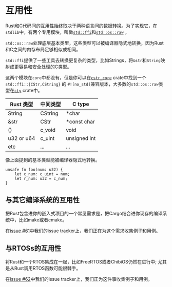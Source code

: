 # 互用性

Rust和C代码间的互用性始终取决于两种语言间的数据转换。为了实现它，在`stdlib`中，有两个专用模块，叫做[`std::ffi`](https://doc.rust-lang.org/std/ffi/index.html)和[`std::os::raw`](https://doc.rust-lang.org/std/os/raw/index.html) 。

`std::os::raw`处理底层基本类型，这些类型可以被编译器隐式地转换，因为Rust和C之间的内存布局足够相似或相同。

`std::ffi`提供了一些工具去转换更复杂的类型，比如Strings，将`&str`和`String`映射成更容易和安全处理的C类型。

这两个模块在`core`中都没有，但是你可以在[`cstr_core`] crate中找到一个`std::ffi::{CStr,CString}` 的 `#![no_std]`兼容版本，大多数的`std::os::raw`类型在[`cty`] crate中。

[`cstr_core`]: https://crates.io/crates/cstr_core
[`cty`]: https://crates.io/crates/cty

| Rust 类型  | 中间类型 | C type       |
|------------|--------------|--------------|
| String     | CString      | *char        |
| &str       | CStr         | *const char  |
| ()         | c_void       | void         |
| u32 or u64 | c_uint       | unsigned int |
| etc        | ...          | ...          |

像上面提到的基本类型能被编译器隐式地转换。

```rust,ignore
unsafe fn foo(num: u32) {
    let c_num: c_uint = num;
    let r_num: u32 = c_num;
}
```

## 与其它编译系统的互用性

把Rust包含进你的嵌入式项目的一个常见需求是，把Cargo结合进你现存的编译系统中，比如make或者cmake。

在[issue #61]中我们的issue tracker上，我们正在为这个需求收集例子和用例。

[issue #61]: https://github.com/rust-embedded/book/issues/61


## 与RTOSs的互用性

将Rust和一个RTOS集成在一起，比如FreeRTOS或者ChibiOS仍然在进行中; 尤其是从Rust调用RTOS函数可能很棘手。

在[issue #62]中我们的issue tracker上，我们正为这件事收集例子和用例。

[issue #62]: https://github.com/rust-embedded/book/issues/62
